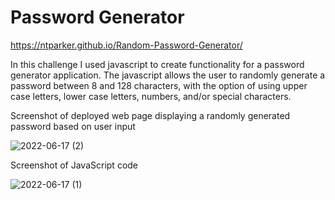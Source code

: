 # Password Generator 

https://ntparker.github.io/Random-Password-Generator/

In this challenge I used javascript to create functionality for a password generator application. The javascript allows the user to randomly generate a password between 8 and 128 characters, with the option of using upper case letters, lower case letters, numbers, and/or special characters. 


Screenshot of deployed web page displaying a randomly generated password based on user input

![2022-06-17 (2)](https://user-images.githubusercontent.com/104395889/174405570-c40b975b-812f-40e8-adcd-42e90c9595e5.png)



Screenshot of JavaScript code

![2022-06-17 (1)](https://user-images.githubusercontent.com/104395889/174405614-71d5d3ed-d1f1-4156-879f-c1ebe184e5ba.png)

